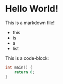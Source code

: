 # Hello World!

This is a markdown file!

- this
- is
- a
- list

This is a code-block:

```cpp
int main() {
    return 0;
}
```
